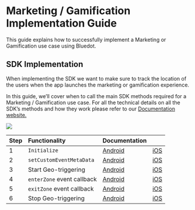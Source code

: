 Marketing / Gamification Implementation Guide
=============================================

This guide explains how to successfully implement a Marketing or Gamification use case using Bluedot. 

SDK Implementation
------------------

When implementing the SDK we want to make sure to track the location of the users when the app launches the marketing or gamification experience.

In this guide, we’ll cover when to call the main SDK methods required for a Marketing / Gamification use case. For all the technical details on all the SDK’s methods and how they work please refer to our [Documentation website.](https://docs.bluedot.io/)

![](https://docs.google.com/drawings/d/e/2PACX-1vTOj-HH9DblzbvI2tsDWy9rhVccnOd4ZCbRrgnMzUSjOm7kzyV1VO7mvPsnspRHjlw1_SCYQHJj4uFZ/pub?w=2640&h=1526)

| **Step** | **Functionality**            | **Documentation** |                     |
| :------- | :------------------------- | :------------------ | :------------------ |
| 1        | `Initialize`                 | [Android](https://docs.bluedot.io/android-sdk/android-quick-start/)          | [iOS](https://docs.bluedot.io/ios-sdk/ios-quick-start/)       |
| 2        | `setCustomEventMetaData`   | [Android](https://docs.bluedot.io/custom-event-metadata/)                    | [iOS](https://docs.bluedot.io/custom-event-metadata/)       |
| 3        | Start Geo-triggering       | [Android](https://docs.bluedot.io/android-sdk/android-geo-triggering/)       | [iOS](https://docs.bluedot.io/ios-sdk/ios-geo-triggering/)       |
| 4        | `enterZone` event callback | [Android](https://docs.bluedot.io/android-sdk/android-geo-triggering/)       | [iOS](https://docs.bluedot.io/ios-sdk/ios-geo-triggering/)       |
| 5        | `exitZone` event callback  | [Android](https://docs.bluedot.io/android-sdk/android-geo-triggering/)       | [iOS](https://docs.bluedot.io/ios-sdk/ios-geo-triggering/)       |
| 6        | Stop Geo-triggering        | [Android](https://docs.bluedot.io/android-sdk/android-geo-triggering/)       | [iOS](https://docs.bluedot.io/ios-sdk/ios-geo-triggering/)       |
